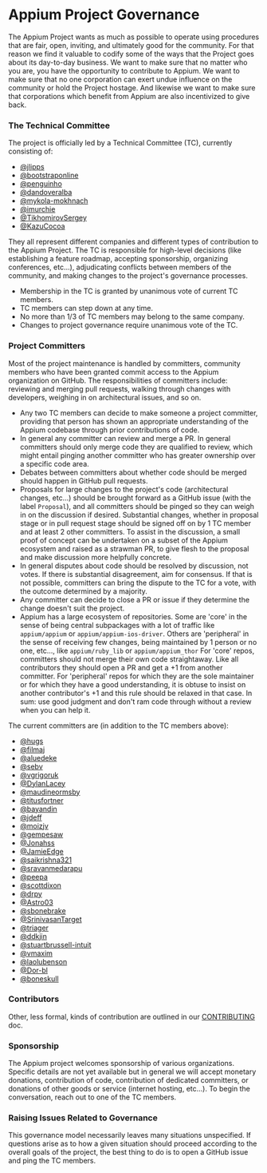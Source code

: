 # Appium Project Governance

The Appium Project wants as much as possible to operate using procedures that
are fair, open, inviting, and ultimately good for the community. For that
reason we find it valuable to codify some of the ways that the Project goes
about its day-to-day business. We want to make sure that no matter who you are,
you have the opportunity to contribute to Appium. We want to make sure that no
one corporation can exert undue influence on the community or hold the Project
hostage. And likewise we want to make sure that corporations which benefit from
Appium are also incentivized to give back.

### The Technical Committee

The project is officially led by a Technical Committee (TC), currently
consisting of:

* [@jlipps](https://github.com/jlipps)
* [@bootstraponline](https://github.com/bootstraponline)
* [@penguinho](https://github.com/penguinho)
* [@dandoveralba](https://github.com/dandoveralba)
* [@mykola-mokhnach](https://github.com/mykola-mokhnach)
* [@imurchie](https://github.com/imurchie)
* [@TikhomirovSergey](https://github.com/TikhomirovSergey)
* [@KazuCocoa](https://github.com/KazuCocoa)

They all represent different companies and different types of contribution to
the Appium Project. The TC is responsible for high-level decisions (like
establishing a feature roadmap, accepting sponsorship, organizing conferences,
etc...), adjudicating conflicts between members of the community, and making
changes to the project's governance processes.

* Membership in the TC is granted by unanimous vote of current TC members.
* TC members can step down at any time.
* No more than 1/3 of TC members may belong to the same company.
* Changes to project governance require unanimous vote of the TC.

### Project Committers

Most of the project maintenance is handled by committers, community members who
have been granted commit access to the Appium organization on GitHub. The
responsibilities of committers include: reviewing and merging pull requests,
walking through changes with developers, weighing in on architectural issues,
and so on.

* Any two TC members can decide to make someone a project committer, providing that person has shown an appropriate understanding of the Appium codebase through prior contributions of code.
* In general any committer can review and merge a PR. In general committers should only merge code they are qualified to review, which might entail pinging another committer who has greater ownership over a specific code area.
* Debates between committers about whether code should be merged should happen in GitHub pull requests.
* Proposals for large changes to the project's code (architectural changes, etc...) should be brought forward as a GitHub issue (with the label `Proposal`), and all committers should be pinged so they can weigh in on the discussion if desired. Substantial changes, whether in proposal stage or in pull request stage should be signed off on by 1 TC member and at least 2 other committers. To assist in the discussion, a small proof of concept can be undertaken on a subset of the Appium ecosystem and raised as a strawman PR, to give flesh to the proposal and make discussion more helpfully concrete.
* In general disputes about code should be resolved by discussion, not votes. If there is substantial disagreement, aim for consensus. If that is not possible, committers can bring the dispute to the TC for a vote, with the outcome determined by a majority.
* Any committer can decide to close a PR or issue if they determine the change doesn't suit the project.
* Appium has a large ecosystem of repositories. Some are 'core' in the sense of being central subpackages with a lot of traffic like `appium/appium` or `appium/appium-ios-driver`. Others are 'peripheral' in the sense of receiving few changes, being maintained by 1 person or no one, etc..., like `appium/ruby_lib` or `appium/appium_thor` For 'core' repos, committers should not merge their own code straightaway. Like all contributors they should open a PR and get a +1 from another committer. For 'peripheral' repos for which they are the sole maintainer or for which they have a good understanding, it is obtuse to insist on another contributor's +1 and this rule should be relaxed in that case. In sum: use good judgment and don't ram code through without a review when you can help it.

The current committers are (in addition to the TC members above):

* [@hugs](https://github.com/hugs)
* [@filmaj](https://github.com/filmaj)
* [@aluedeke](https://github.com/aluedeke)
* [@sebv](https://github.com/sebv)
* [@vgrigoruk](https://github.com/vgrigoruk)
* [@DylanLacey](https://github.com/DylanLacey)
* [@maudineormsby](https://github.com/maudineormsby)
* [@titusfortner](https://github.com/titusfortner)
* [@bayandin](https://github.com/bayandin)
* [@jdeff](https://github.com/jdeff)
* [@moizjv](https://github.com/moizjv)
* [@gempesaw](https://github.com/gempesaw)
* [@Jonahss](https://github.com/Jonahss)
* [@JamieEdge](https://github.com/JamieEdge)
* [@saikrishna321](https://github.com/saikrishna321)
* [@sravanmedarapu](https://github.com/sravanmedarapu)
* [@peepa](https://github.com/peepa)
* [@scottdixon](https://github.com/scottdixon)
* [@drpy](https://github.com/drpy)
* [@Astro03](https://github.com/Astro03)
* [@sbonebrake](https://github.com/sbonebrake)
* [@SrinivasanTarget](https://github.com/SrinivasanTarget)
* [@triager](https://github.com/triager)
* [@ddkjin](https://github.com/ddkjin)
* [@stuartbrussell-intuit](https://github.com/stuartbrussell-intuit)
* [@vmaxim](https://github.com/vmaxim)
* [@laolubenson](https://github.com/laolubenson)
* [@Dor-bl](https://github.com/Dor-bl)
* [@boneskull](https://github.com/boneskull)

### Contributors

Other, less formal, kinds of contribution are outlined in our
[CONTRIBUTING](/CONTRIBUTING.md) doc.

### Sponsorship

The Appium project welcomes sponsorship of various organizations. Specific
details are not yet available but in general we will accept monetary donations,
contribution of code, contribution of dedicated committers, or donations of
other goods or service (internet hosting, etc...). To begin the conversation,
reach out to one of the TC members.

### Raising Issues Related to Governance

This governance model necessarily leaves many situations unspecified. If
questions arise as to how a given situation should proceed according to the
overall goals of the project, the best thing to do is to open a GitHub issue
and ping the TC members.

